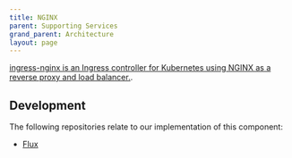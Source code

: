 ```yaml
---
title: NGINX
parent: Supporting Services
grand_parent: Architecture
layout: page
---
```


[ingress-nginx is an Ingress controller for Kubernetes using NGINX as a reverse proxy and load balancer.](https://github.com/kubernetes/ingress-nginx).

## Development
The following repositories relate to our implementation of this component:
* [Flux](https://github.com/lsc-sde/iac-flux-nginx)